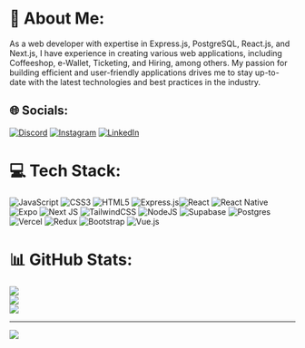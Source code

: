 # 💫 About Me:
As a web developer with expertise in Express.js, PostgreSQL, React.js, and Next.js,  I have experience in creating various web applications, including Coffeeshop, e-Wallet, Ticketing, and Hiring, among others. My passion for building efficient and user-friendly applications drives me to stay up-to-date with the latest technologies and best practices in the industry.


## 🌐 Socials:
[![Discord](https://img.shields.io/badge/Discord-%237289DA.svg?logo=discord&logoColor=white)](https://discord.gg/ahdi#6878) [![Instagram](https://img.shields.io/badge/Instagram-%23E4405F.svg?logo=Instagram&logoColor=white)](https://instagram.com/ahdipermana) [![LinkedIn](https://img.shields.io/badge/LinkedIn-%230077B5.svg?logo=linkedin&logoColor=white)](https://linkedin.com/in/ahdi-permana) 

# 💻 Tech Stack:
![JavaScript](https://img.shields.io/badge/javascript-%23323330.svg?style=for-the-badge&logo=javascript&logoColor=%23F7DF1E) ![CSS3](https://img.shields.io/badge/css3-%231572B6.svg?style=for-the-badge&logo=css3&logoColor=white) ![HTML5](https://img.shields.io/badge/html5-%23E34F26.svg?style=for-the-badge&logo=html5&logoColor=white)  ![Express.js](https://img.shields.io/badge/express.js-%23404d59.svg?style=for-the-badge&logo=express&logoColor=%2361DAFB)![React](https://img.shields.io/badge/react-%2320232a.svg?style=for-the-badge&logo=react&logoColor=%2361DAFB) ![React Native](https://img.shields.io/badge/react_native-%2320232a.svg?style=for-the-badge&logo=react&logoColor=%2361DAFB) ![Expo](https://img.shields.io/badge/expo-1C1E24?style=for-the-badge&logo=expo&logoColor=#D04A37) ![Next JS](https://img.shields.io/badge/Next-black?style=for-the-badge&logo=next.js&logoColor=white) ![TailwindCSS](https://img.shields.io/badge/tailwindcss-%2338B2AC.svg?style=for-the-badge&logo=tailwind-css&logoColor=white) ![NodeJS](https://img.shields.io/badge/node.js-6DA55F?style=for-the-badge&logo=node.js&logoColor=white) 	![Supabase](https://img.shields.io/badge/Supabase-3ECF8E?style=for-the-badge&logo=supabase&logoColor=white) ![Postgres](https://img.shields.io/badge/postgres-%23316192.svg?style=for-the-badge&logo=postgresql&logoColor=white) ![Vercel](https://img.shields.io/badge/vercel-%23000000.svg?style=for-the-badge&logo=vercel&logoColor=white) ![Redux](https://img.shields.io/badge/redux-%23593d88.svg?style=for-the-badge&logo=redux&logoColor=white)  ![Bootstrap](https://img.shields.io/badge/bootstrap-%23563D7C.svg?style=for-the-badge&logo=bootstrap&logoColor=white)  ![Vue.js](https://img.shields.io/badge/Vue.js-35495E?style=for-the-badge&logo=vuedotjs&logoColor=4FC08D)
# 📊 GitHub Stats:
![](https://github-readme-stats.vercel.app/api?username=permana017&theme=blue-green&hide_border=false&include_all_commits=true&count_private=false)<br/>
![](https://github-readme-streak-stats.herokuapp.com/?user=permana017&theme=blue-green&hide_border=false)<br/>
![](https://github-readme-stats.vercel.app/api/top-langs/?username=permana017&theme=blue-green&hide_border=false&include_all_commits=true&count_private=false&layout=compact)

---
[![](https://visitcount.itsvg.in/api?id=permana017&icon=0&color=0)](https://visitcount.itsvg.in)

<!-- Proudly created with GPRM ( https://gprm.itsvg.in ) -->
